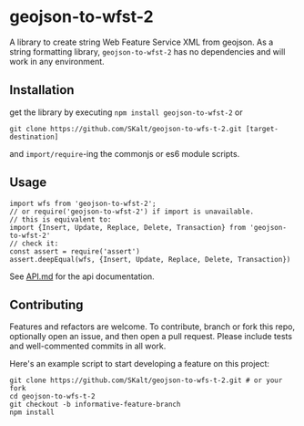 # geojson-to-wfst-2

A library to create string Web Feature Service XML from geojson.  As a string
formatting library, `geojson-to-wfst-2` has no dependencies and will work in
any environment.

## Installation
get the library by executing `npm install geojson-to-wfst-2` or

```
git clone https://github.com/SKalt/geojson-to-wfs-t-2.git [target-destination]
```

and `import/require`-ing the commonjs or es6 module scripts.

## Usage

```{javascript}
import wfs from 'geojson-to-wfst-2';
// or require('geojson-to-wfst-2') if import is unavailable.
// this is equivalent to:
import {Insert, Update, Replace, Delete, Transaction} from 'geojson-to-wfst-2'
// check it:
const assert = require('assert')
assert.deepEqual(wfs, {Insert, Update, Replace, Delete, Transaction})
```
See [API.md](./API.md) for the api documentation.

## Contributing

Features and refactors are welcome. To contribute, branch or fork this repo,
optionally open an issue, and then open a pull request.  Please include tests
and well-commented commits in all work.

Here's an example script to start developing a feature on this project:
```
git clone https://github.com/SKalt/geojson-to-wfs-t-2.git # or your fork
cd geojson-to-wfs-t-2
git checkout -b informative-feature-branch
npm install
```
